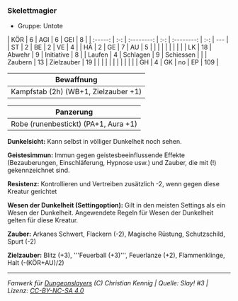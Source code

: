 ### Skelettmagier

- Gruppe: Untote

|   KÖR   |  6  |    AGI     |  6  |    GEI     |  8  |
| :-----: | :-: | :--------: | :-: | :--------: | :-: | --- |
|   ST    |  2  |     BE     |  2  |     VE     |  4  |
|   HÄ    |  2  |     GE     |  7  |     AU     |  5  |
|         |     |            |     |            |     |     |
|   LK    | 18  |   Abwehr   |  9  | Initiative |  8  |
| Laufen  |  4  |  Schlagen  |  9  | Schiessen  |     |
| Zaubern | 13  | Zielzauber | 19  |            |     |
|         |     |            |     |            |     |     |
|   GH    |  4  |     GK     | no  |     EP     | 109 |

|              Bewaffnung              |
| :----------------------------------: |
| Kampfstab (2h) (WB+1, Zielzauber +1) |

|              Panzerung               |
| :----------------------------------: |
| Robe (runenbestickt) (PA+1, Aura +1) |

**Dunkelsicht:** Kann selbst in völliger Dunkelheit noch sehen.

**Geistesimmun:** Immun gegen geistesbeeinflussende Effekte (Bezauberungen, Einschläferung, Hypnose usw.) und Zauber, die mit (!) gekennzeichnet sind.

**Resistenz:** Kontrollieren und Vertreiben zusätzlich -2, wenn gegen diese Kreatur gerichtet

**Wesen der Dunkelheit (Settingoption):** Gilt in den meisten Settings als ein Wesen der Dunkelheit. Angewendete Regeln für Wesen der Dunkelheit gelten für diese Kreatur.

**Zauber:** Arkanes Schwert, Flackern (-2), Magische Rüstung, Schutzschild, Spurt (-2)

**Zielzauber:** Blitz (+3), '''Feuerball (+3)''', Feuerlanze (+2), Flammenklinge, Halt (-(KÖR+AU)/2)

---

_Fanwerk für [Dungeonslayers](https://www.dungeonslayers.net/) (C) Christian Kennig | Quelle: Slay! #3 | Lizenz: [CC-BY-NC-SA 4.0](https://creativecommons.org/licenses/by-nc-sa/4.0/deed.de)_
